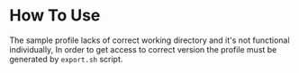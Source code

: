 # How To Use

The sample profile lacks of correct working directory and it's not functional individually, In order to get access to correct version the profile must be generated by `export.sh` script.
